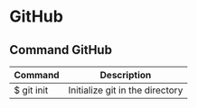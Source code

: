 # GitHub

## Command GitHub


|   Command  | Description |
|------------|-------------|
| $ git init | Initialize git in the directory| 
